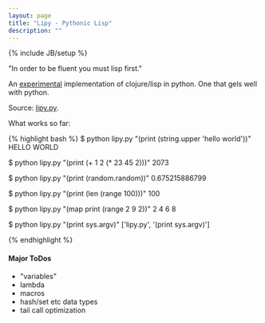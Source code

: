 ```yaml
---
layout: page
title: "Lipy - Pythonic Lisp"
description: ""
---
```

{% include JB/setup %}

"In order to be fluent you must lisp first."

An [experimental](/lab/) implementation of clojure/lisp in python. One that gels well
with python.

Source:
[lipy.py](https://github.com/amitu/amitu.github.com/blob/master/lab/lipy/lipy.py).

What works so far:

{% highlight bash %}
$ python lipy.py "(print (string.upper 'hello world'))"
HELLO WORLD

$ python lipy.py "(print (+ 1 2 (* 23 45 2)))"
2073

$ python lipy.py "(print (random.random))"
0.675215886799

$ python lipy.py "(print (len (range 100)))"
100

$ python lipy.py "(map print (range 2 9 2))"
2
4
6
8

$ python lipy.py "(print sys.argv)"
['lipy.py', '(print sys.argv)']

{% endhighlight %}

#### Major ToDos

 * "variables"
 * lambda
 * macros
 * hash/set etc data types
 * tail call optimization

